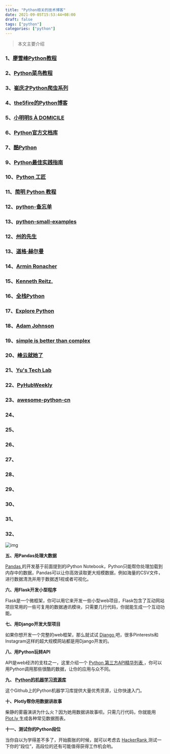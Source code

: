 ```yaml
---
title: "Python相关的技术博客"
date: 2021-09-05T15:53:44+08:00
draft: false
tags: ["python"]
categories: ["python"]
---
```


> 本文主要介绍

<!--more-->

### 1、[廖雪峰Python教程](https://www.liaoxuefeng.com/wiki/1016959663602400)

### 2、[Python菜鸟教程](https://www.runoob.com/python/python-tutorial.html)

### 3、[崔庆才Python爬虫系列](https://cuiqingcai.com/categories/Python/)

### 4、[the5fire的Python博客](https://www.the5fire.com/category/python/)

### 5、[小明明S À DOMICILE](https://www.dongwm.com/)

### 6、[Python官方文档库](https://docs.python.org/zh-cn/3/)

### 7、[酷Python](http://www.coolpython.net/)



### 9、[Python最佳实践指南](https://pythonguidecn.readthedocs.io/zh/latest/)

### 10、[Python 工匠](https://github.com/piglei/one-python-craftsman)

### 11、[简明 Python 教程](https://github.com/LenKiMo/byte-of-python)

### 12、[python-备忘单](https://github.com/gto76/python-cheatsheet)

### 13、[python-small-examples](https://github.com/jackzhenguo/python-small-examples)

### 12、[州的先生](https://zmister.com/)

### 13、[道格·赫尔曼](https://doughellmann.com//)

### 14、[Armin Ronacher](https://lucumr.pocoo.org/tags/python/)

### 15、[**Kenneth Reitz**.](https://kennethreitz.org/)

### 16、[全栈Python](https://www.fullstackpython.com/)

### 17、[Explore Python](https://github.com/ethan-funny?tab=repositories)

### 18、[Adam Johnson](https://adamj.eu/)

### 19、[simple is better than complex](https://simpleisbetterthancomplex.com/)

### 20、[峰云就她了](http://xiaorui.cc/)

### 21、[Yu's Tech Lab](http://blog.rainy.im/)

### 22、[PyHubWeekly](https://github.com/Jackpopc/PyHubWeekly)

### 23、[awesome-python-cn](https://github.com/jobbole/awesome-python-cn)

### 24、[]()

### 25、[]()

### 26、[]()

### 27、[]()

### 28、[]()

### 29、[]()

### 30、[]()

### 31、[]()

### 32、[]()


![img](https://luckly007.oss-cn-beijing.aliyuncs.com/img/16959493-114bdb87b5d32dc4.gif)

**五、用Pandas处理大数据**

[Pandas ](http://jvns.ca/blog/2013/12/22/cooking-with-pandas/)的开发基于前面提到的iPython Notebook，Python只能帮你处理加载到内存中的数据，Pandas可以让你高效读取更大规模数据，例如海量的CSV文件，进行数据清洗并用于数据透1视或者可视化。

**六、用Flask开发小型程序**

Flask是一个微框架，你可以用它来开发一些小型web项目，Flask包含了互动网站项目常用的一些可复用的数据通讯模块，只需要几行代码，你就能生成一个互动功能。

**七、用Django开发大型项目**

如果你想开发一个完整的web框架，那么就试试 [Django ](https://www.djangoproject.com/)吧，很多Pinterests和Instagram这样的超大规模网站都是用Django开发的。

**八、用Python玩转API**

API是web经济的支柱之一，这里介绍一个 [Python 第三方API精华列表 ](https://github.com/vinta/awesome-python#third-party-apis)，你可以用Python调用那些很酷的数据，让你的应用与众不同。

**九、 [Python的机器学习资源库](https://github.com/hangtwenty/dive-into-machine-learning)**

这个Github上的Python机器学习库提供大量优秀资源，让你快速入门。

**十、Plotly帮你用数据讲故事**

柴静的雾霾演讲为什么火？因为她用数据讲故事呗。只需几行代码，你就能用 [Plot.ly ](https://plotly.com/python/)生成各种常见数据图表。

**十一、测试你的Python段位**

当你自以为学得差不多了，开始膨胀的时候，就可以考虑去 [HackerRank ](https://www.hackerrank.com/)测试一下你的“段位”，高段位的还有可能值得获得工作机会哟。